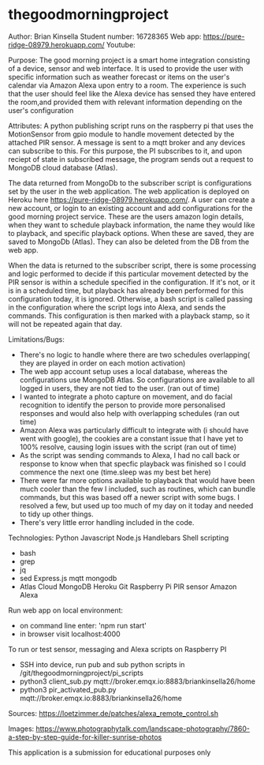 # thegoodmorningproject
Author: Brian Kinsella
Student number: 16728365
Web app: https://pure-ridge-08979.herokuapp.com/
Youtube: 

Purpose:
The good morning project is a smart home integration consisting of a device, sensor and web interface. It is used to provide the user with specific information such as weather forecast or items on the user's calendar via Amazon Alexa upon entry to a room. The experience is such that the user should feel like the Alexa device has sensed they have entered the room,and provided them with relevant information depending on the user's configuration

Attributes:
A python publishing script runs on the raspberry pi that uses the MotionSensor from gpio module to handle movement detected by the attached PIR sensor. A message is sent to a mqtt broker and any devices can subscribe to this. For this purpose, the PI subscribes to it, and upon reciept of state in subscribed message, the program sends out a request to MongoDB cloud database (Atlas). 

The data returned from MongoDb to the subscriber script is configurations set by the user in the web application. The web application is deployed on Heroku here https://pure-ridge-08979.herokuapp.com/. A user can create a new account, or login to an existing account and add configurations for the good morning project service. These are the users amazon login details, when they want to schedule playback information, the name they would like to playback, and specific playback options. When these are saved, they are saved to MongoDb (Atlas). They can also be deleted from the DB from the web app.

When the data is returned to the subscriber script, there is some processing and logic performed to decide if this particular movement detected by the PIR sensor is within a schedule specified in the configuration. If it's not, or it is in a scheduled time, but playback has already been performed for this configuration today, it is ignored. Otherwise, a bash script is called passing in the configuration where the script logs into Alexa, and sends the commands. This configuration is then marked with a playback stamp, so it will not be repeated again that day.

Limitations/Bugs:
- There's no logic to handle where there are two schedules overlapping( they are played in order on each motion activation)
- The web app account setup uses a local database, whereas the configurations use MongoDB Atlas. So configurations are available to all logged in users, they are not tied to the user. (ran out of time)
- I wanted to integrate a photo capture on movement, and do facial recognition to identify the person to provide more personalised responses and would also help with overlapping schedules (ran out time)
- Amazon Alexa was particularly difficult to integrate with (i should have went with google), the cookies are a constant issue that I have yet to 100% resolve, causing login issues with the script (ran out of time)
- As the script was sending commands to Alexa, I had no call back or response to know when that specfic playback was finished so I could commence the next one (time.sleep was my best bet here)
- There were far more options available to playback that would have been much cooler than the few I included, such as routines, which can bundle commands, but this was based off a newer script with some bugs. I resolved a few, but used up too much of my day on it today and needed to tidy up other things.
- There's very little error handling included in the code.


Technologies:
Python
Javascript
Node.js
Handlebars
Shell scripting
 - bash
 - grep
 - jq
 - sed
Express.js
mqtt
mongodb
 - Atlas Cloud MongoDB
Heroku
Git
Raspberry Pi
PIR sensor
Amazon Alexa

Run web app on local environment:
- on command line enter: 'npm run start'
- in browser visit localhost:4000

To run or test sensor, messaging and Alexa scripts on Raspberry PI 
- SSH into device, run pub and sub python scripts in /git/thegoodmorningproject/pi_scripts
- python3 client_sub.py mqtt://broker.emqx.io:8883/briankinsella26/home
- python3 pir_activated_pub.py mqtt://broker.emqx.io:8883/briankinsella26/home

Sources:
https://loetzimmer.de/patches/alexa_remote_control.sh

Images:
https://www.photographytalk.com/landscape-photography/7860-a-step-by-step-guide-for-killer-sunrise-photos   

This application is a submission for educational purposes only
